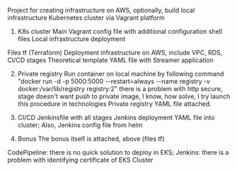 Project for creating infrastructure on AWS,
optionally, build local infrastructure Kubernetes cluster via Vagrant platform

1. K8s cluster
    Main Vagrant config file with additional configuration shell files
   Local infrastructure deployment

Files tf (Terraform)
   Deployment infrastructure on AWS, include VPC, RDS, CI/CD stages
   Theoretical template YAML file with Streamer application

2. Private registry
    Run container on local machine by following command
   "docker run -d -p 5000:5000 --restart=always --name registry -v docker:/var/lib/registry registry:2"
   there is a problem with http secure, 
   stage doesn't want push to private image, I know, how solve, I try launch this procedure in technologies
    Private registry YAML file attached.
   
3. CI/CD
    Jenkinsfile with all stages
   Jenkins deployment YAML file into cluster;
   Also, Jenkins config file from helm
   
4. Bonus
   The bonus itself is attached, above (files tf)
   

CodePipeline: there is no quick solution to deploy in EKS;
Jenkins: there is a problem with identifying certificate of EKS Cluster
